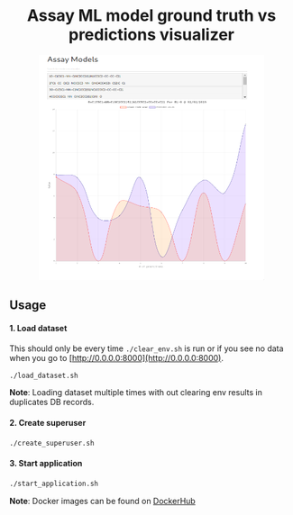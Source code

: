 <div align="center">

# Assay ML model ground truth vs predictions visualizer

<img src="https://github.com/vladdoster/assay-viz/blob/master/assay-viz.png" data-canonical-src="https://github.com/vladdoster/assay-viz/blob/master/assay-viz.png" width="400" height="400" />

</div>

## Usage

#### 1. Load dataset
This should only be every time `./clear_env.sh` is run or if you see no data when you go to [http://0.0.0.0:8000](http://0.0.0.0:8000).
```bash
./load_dataset.sh
```
**Note**: Loading dataset multiple times with out clearing env results in duplicates DB records.
#### 2. Create superuser
```bash
./create_superuser.sh
```
#### 3. Start application
```bash
./start_application.sh
```
**Note**: Docker images can be found on [DockerHub](https://hub.docker.com/repository/docker/vdoster/assay_viz)
